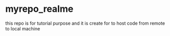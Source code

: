 # myrepo_realme
this repo is for tutorial purpose and  it is create for to host code from remote to local machine 
